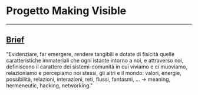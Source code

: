 # Progetto Making Visible

------------------------------------------------------------------------------------

## [Brief](https://github.com/dsii-2020-unirsm/dsii-2020-unirsm#brief)

"Evidenziare, far emergere, rendere tangibili e dotate di fisicità quelle caratteristiche immateriali che ogni istante intorno a noi, e attraverso noi, definiscono il carattere dei sistemi-comunità in cui viviamo e ci muoviamo, relazioniamo e percepiamo noi stessi, gli altri e il mondo: valori, energie, possibilità, relazioni, interazioni, reti, flussi, fantasmi, ... → meaning, hermeneutic, hacking, networking."

